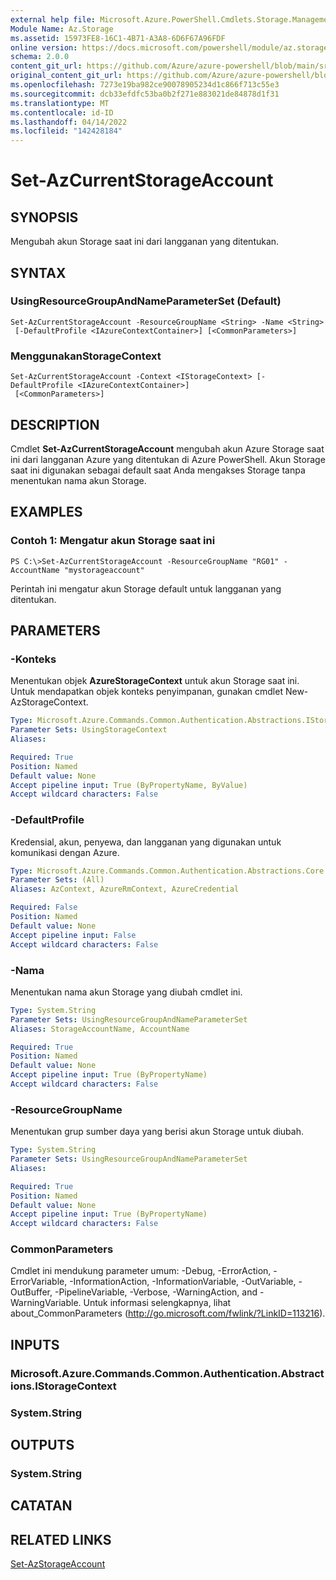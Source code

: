```yaml
---
external help file: Microsoft.Azure.PowerShell.Cmdlets.Storage.Management.dll-Help.xml
Module Name: Az.Storage
ms.assetid: 15973FE8-16C1-4B71-A3A8-6D6F67A96FDF
online version: https://docs.microsoft.com/powershell/module/az.storage/set-azcurrentstorageaccount
schema: 2.0.0
content_git_url: https://github.com/Azure/azure-powershell/blob/main/src/Storage/Storage.Management/help/Set-AzCurrentStorageAccount.md
original_content_git_url: https://github.com/Azure/azure-powershell/blob/main/src/Storage/Storage.Management/help/Set-AzCurrentStorageAccount.md
ms.openlocfilehash: 7273e19ba982ce90078905234d1c866f713c55e3
ms.sourcegitcommit: dcb33efdfc53ba0b2f271e883021de84878d1f31
ms.translationtype: MT
ms.contentlocale: id-ID
ms.lasthandoff: 04/14/2022
ms.locfileid: "142428184"
---
```

# Set-AzCurrentStorageAccount

## SYNOPSIS
Mengubah akun Storage saat ini dari langganan yang ditentukan.

## SYNTAX

### UsingResourceGroupAndNameParameterSet (Default)
```
Set-AzCurrentStorageAccount -ResourceGroupName <String> -Name <String>
 [-DefaultProfile <IAzureContextContainer>] [<CommonParameters>]
```

### MenggunakanStorageContext
```
Set-AzCurrentStorageAccount -Context <IStorageContext> [-DefaultProfile <IAzureContextContainer>]
 [<CommonParameters>]
```

## DESCRIPTION
Cmdlet **Set-AzCurrentStorageAccount** mengubah akun Azure Storage saat ini dari langganan Azure yang ditentukan di Azure PowerShell.
Akun Storage saat ini digunakan sebagai default saat Anda mengakses Storage tanpa menentukan nama akun Storage.

## EXAMPLES

### Contoh 1: Mengatur akun Storage saat ini
```
PS C:\>Set-AzCurrentStorageAccount -ResourceGroupName "RG01" -AccountName "mystorageaccount"
```

Perintah ini mengatur akun Storage default untuk langganan yang ditentukan.

## PARAMETERS

### -Konteks
Menentukan objek **AzureStorageContext** untuk akun Storage saat ini.
Untuk mendapatkan objek konteks penyimpanan, gunakan cmdlet New-AzStorageContext.

```yaml
Type: Microsoft.Azure.Commands.Common.Authentication.Abstractions.IStorageContext
Parameter Sets: UsingStorageContext
Aliases:

Required: True
Position: Named
Default value: None
Accept pipeline input: True (ByPropertyName, ByValue)
Accept wildcard characters: False
```

### -DefaultProfile
Kredensial, akun, penyewa, dan langganan yang digunakan untuk komunikasi dengan Azure.

```yaml
Type: Microsoft.Azure.Commands.Common.Authentication.Abstractions.Core.IAzureContextContainer
Parameter Sets: (All)
Aliases: AzContext, AzureRmContext, AzureCredential

Required: False
Position: Named
Default value: None
Accept pipeline input: False
Accept wildcard characters: False
```

### -Nama
Menentukan nama akun Storage yang diubah cmdlet ini.

```yaml
Type: System.String
Parameter Sets: UsingResourceGroupAndNameParameterSet
Aliases: StorageAccountName, AccountName

Required: True
Position: Named
Default value: None
Accept pipeline input: True (ByPropertyName)
Accept wildcard characters: False
```

### -ResourceGroupName
Menentukan grup sumber daya yang berisi akun Storage untuk diubah.

```yaml
Type: System.String
Parameter Sets: UsingResourceGroupAndNameParameterSet
Aliases:

Required: True
Position: Named
Default value: None
Accept pipeline input: True (ByPropertyName)
Accept wildcard characters: False
```

### CommonParameters
Cmdlet ini mendukung parameter umum: -Debug, -ErrorAction, -ErrorVariable, -InformationAction, -InformationVariable, -OutVariable, -OutBuffer, -PipelineVariable, -Verbose, -WarningAction, and -WarningVariable. Untuk informasi selengkapnya, lihat about_CommonParameters (http://go.microsoft.com/fwlink/?LinkID=113216).

## INPUTS

### Microsoft.Azure.Commands.Common.Authentication.Abstractions.IStorageContext

### System.String

## OUTPUTS

### System.String

## CATATAN

## RELATED LINKS

[Set-AzStorageAccount](./Set-AzStorageAccount.md)


